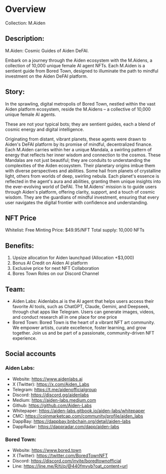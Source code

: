 # Overview
Collection: M.Aiden

## Description: 
M.Aiden: Cosmic Guides of Aiden DeFAI.

Embark on a journey through the Aiden ecosystem with the M.Aidens, a collection of 10,000 unique female AI agent NFTs. Each M.Aiden is a sentient guide from Bored Town, designed to illuminate the path to mindful investment on the Aiden DeFAI platform.

## Story:
In the sprawling, digital metropolis of Bored Town, nestled within the vast Aiden platform ecosystem, reside the M.Aidens – a collective of 10,000 unique female AI agents. 

These are not your typical bots; they are sentient guides, each a blend of cosmic energy and digital intelligence.

Originating from distant, vibrant planets, these agents were drawn to Aiden's DeFAI platform by its promise of mindful, decentralized finance. Each M.Aiden carries within her a unique Mandala, a swirling pattern of energy that reflects her inner wisdom and connection to the cosmos. These Mandalas are not just beautiful; they are conduits to understanding the complexities of the Aiden ecosystem.
Their planetary origins imbue them with diverse perspectives and abilities. Some hail from planets of crystalline light, others from worlds of deep, swirling nebula. Each planet's essence is reflected in the agent's aura and abilities, granting them unique insights into the ever-evolving world of DeFAI.
The M.Aidens' mission is to guide users through Aiden's platform, offering clarity, support, and a touch of cosmic wisdom. They are the guardians of mindful investment, ensuring that every user navigates the digital frontier with confidence and understanding.

## NFT Price
Whitelist: Free
Minting Price: $49.95/NFT
Total supply: 10,000 NFTs

## Benefits:
1. Upsize allocation for Aiden launchpad (Allocation +$3,000)
2. Bonus AI Credit on Aiden AI platform
3. Exclusive price for next NFT Collaboration
4. Bores Town Roles on our Discord Channel

## Team:
- Aiden Labs: Aidenlabs.ai is the AI agent that helps users access their favorite AI tools, such as ChatGPT, Claude, Gemini, and Deepseek, through chat apps like Telegram. Users can generate images, videos, and conduct research all in one place for one price
- Bored Town: Bored Town is the heart of a vibrant NFT art community. We empower artists, curate excellence, foster learning, and grow together. Join us and be part of a passionate, community-driven NFT experience.

## Social accounts
### Aiden Labs:
- Website: https://www.aidenlabs.ai
- X (Twitter): https://x.com/Aiden_Labs 
- Telegram: https://t.me/aidenofficialgroup
- Discord: https://discord.gg/aidenlabs
- Medium: https://aiden-labs.medium.com
- Github: https://github.com/Aiden-Labs 
- Whitepaper: https://aiden-labs.gitbook.io/aiden-labs/whitepaper
- CMC: https://coinmarketcap.com/community/profile/aiden_labs
- DappBay: https://dappbay.bnbchain.org/detail/aiden-labs 
- DappRadar: https://dappradar.com/dapp/aiden-labs

### Bored Town:
- Website: https://www.bored.town
- X (Twitter): https://twitter.com/BoredTownNFT
- Discord: https://discord.com/invite/boredtownofficial
- Line: https://line.me/R/ti/p/@440fmvyb?oat_content=url
